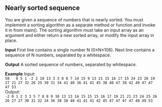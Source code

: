 ## Nearly sorted sequence  

You are given a sequence of numbers that is nearly sorted.
You must implement a sorting algorithm as a separate method or function and invoke it in from main(). The sorting algorithm must take an input array as an argument and either return a new sorted array, or modify the input array in place.

**Input**
First line contains a single number N (0≤N≤106). Next line contains a sequence of N numbers, separated by a whitespace.

**Output**
A sorted sequence of numbers, separated by whitespace.

**Example**
Input:  
`50  
0 5 1 -2 2 10 13 3 3 8 8 7 14 15 9 13 21 15 16 17 15 24 23 26 19 27 21 27 32 26 25 30 31 34 41 40 36 41 41 45 38 48 47 38 42 49 47 47 47 53`  
Output:  
`-2 0 1 2 3 3 5 7 8 8 9 10 13 13 14 15 15 15 16 17 19 21 21 23 24 25 26 26 27 27 30 31 32 34 36 38 38 40 41 41 41 42 45 47 47 47 47 48 49 53`  
